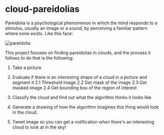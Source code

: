 # cloud-pareidolias

Pareidolia is a psychological phenomenon in which the mind responds to a stimulus, usually an image or a sound, by perceiving a familiar pattern where none exists. Like this face:

![pareidolia](https://www.artnews.com/wp-content/uploads/2017/08/4689253598_ccaa7fe938_b.jpg)

This project focuses on finding pareidolias in clouds, and the process it follows to do that is the following:

1. Take a picture

2. Evaluate if there is an interesting shape of a cloud in a picture and segment it
    2.1 Threshold image 
    2.2 Get mask of the image
    2.3 Get masked image
    2.4 Get bounding box of the region of interest
    
3. Classify the cloud and find out what the algorithm thinks it looks like
4. Generate a drawing of how the algorithm imagines this thing would look in the cloud. 
5. Tweet image so you can get a notification when there's an interesting cloud to look at in the sky!
    
